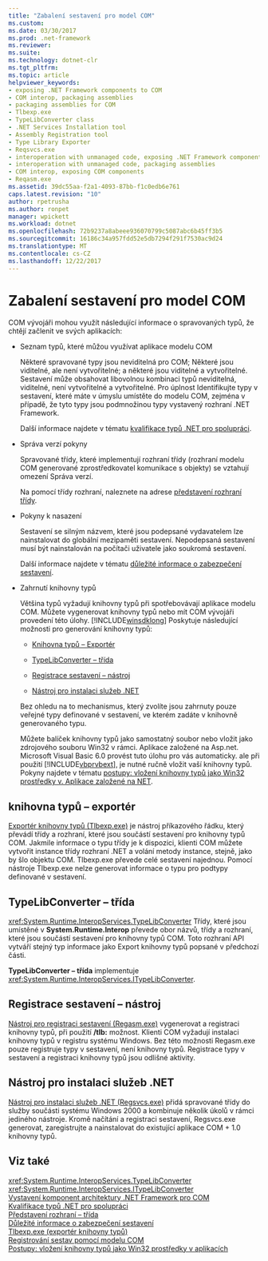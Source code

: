 ```yaml
---
title: "Zabalení sestavení pro model COM"
ms.custom: 
ms.date: 03/30/2017
ms.prod: .net-framework
ms.reviewer: 
ms.suite: 
ms.technology: dotnet-clr
ms.tgt_pltfrm: 
ms.topic: article
helpviewer_keywords:
- exposing .NET Framework components to COM
- COM interop, packaging assemblies
- packaging assemblies for COM
- Tlbexp.exe
- TypeLibConverter class
- .NET Services Installation tool
- Assembly Registration tool
- Type Library Exporter
- Reqsvcs.exe
- interoperation with unmanaged code, exposing .NET Framework components
- interoperation with unmanaged code, packaging assemblies
- COM interop, exposing COM components
- Reqasm.exe
ms.assetid: 39dc55aa-f2a1-4093-87bb-f1c0edb6e761
caps.latest.revision: "10"
author: rpetrusha
ms.author: ronpet
manager: wpickett
ms.workload: dotnet
ms.openlocfilehash: 72b9237a8abeee936070799c5087abc6b45ff3b5
ms.sourcegitcommit: 16186c34a957fdd52e5db7294f291f7530ac9d24
ms.translationtype: MT
ms.contentlocale: cs-CZ
ms.lasthandoff: 12/22/2017
---
```

# <a name="packaging-an-assembly-for-com"></a>Zabalení sestavení pro model COM
COM vývojáři mohou využít následující informace o spravovaných typů, že chtějí začlenit ve svých aplikacích:  
  
-   Seznam typů, které můžou využívat aplikace modelu COM  
  
     Některé spravované typy jsou neviditelná pro COM; Některé jsou viditelné, ale není vytvořitelné; a některé jsou viditelné a vytvořitelné. Sestavení může obsahovat libovolnou kombinaci typů neviditelná, viditelné, není vytvořitelné a vytvořitelné. Pro úplnost Identifikujte typy v sestavení, které máte v úmyslu umístěte do modelu COM, zejména v případě, že tyto typy jsou podmnožinou typy vystavený rozhraní .NET Framework.  
  
     Další informace najdete v tématu [kvalifikace typů .NET pro spolupráci](../../../docs/framework/interop/qualifying-net-types-for-interoperation.md).  
  
-   Správa verzí pokyny  
  
     Spravované třídy, které implementují rozhraní třídy (rozhraní modelu COM generované zprostředkovatel komunikace s objekty) se vztahují omezení Správa verzí.  
  
     Na pomocí třídy rozhraní, naleznete na adrese [představení rozhraní třídy](http://msdn.microsoft.com/en-us/733c0dd2-12e5-46e6-8de1-39d5b25df024).  
  
-   Pokyny k nasazení  
  
     Sestavení se silným názvem, které jsou podepsané vydavatelem lze nainstalovat do globální mezipaměti sestavení. Nepodepsaná sestavení musí být nainstalován na počítači uživatele jako soukromá sestavení.  
  
     Další informace najdete v tématu [důležité informace o zabezpečení sestavení](../../../docs/framework/app-domains/assembly-security-considerations.md).  
  
-   Zahrnutí knihovny typů  
  
     Většina typů vyžadují knihovny typů při spotřebovávají aplikace modelu COM. Můžete vygenerovat knihovny typů nebo mít COM vývojáři provedení této úlohy. [!INCLUDE[winsdklong](../../../includes/winsdklong-md.md)] Poskytuje následující možnosti pro generování knihovny typů:  
  
    -   [Knihovna typů – Exportér](#cpconpackagingassemblyforcomanchor1)  
  
    -   [TypeLibConverter – třída](#cpconpackagingassemblyforcomanchor2)  
  
    -   [Registrace sestavení – nástroj](#cpconpackagingassemblyforcomanchor3)  
  
    -   [Nástroj pro instalaci služeb .NET](#cpconpackagingassemblyforcomanchor4)  
  
     Bez ohledu na to mechanismus, který zvolíte jsou zahrnuty pouze veřejné typy definované v sestavení, ve kterém zadáte v knihovně generovaného typu.  
  
     Můžete balíček knihovny typů jako samostatný soubor nebo vložit jako zdrojového souboru Win32 v rámci. Aplikace založené na Asp.net. Microsoft Visual Basic 6.0 provést tuto úlohu pro vás automaticky. ale při použití [!INCLUDE[vbprvbext](../../../includes/vbprvbext-md.md)], je nutné ručně vložit vaší knihovny typů. Pokyny najdete v tématu [postupy: vložení knihovny typů jako Win32 prostředky v. Aplikace založené na NET](http://msdn.microsoft.com/en-us/c97b4b8c-2ab7-4ac7-8fc8-0ba5c5d59c44).  
  
<a name="cpconpackagingassemblyforcomanchor1"></a>   
## <a name="type-library-exporter"></a>knihovna typů – exportér  
 [Exportér knihovny typů (Tlbexp.exe)](../../../docs/framework/tools/tlbexp-exe-type-library-exporter.md) je nástroj příkazového řádku, který převádí třídy a rozhraní, které jsou součástí sestavení pro knihovny typů COM. Jakmile informace o typu třídy je k dispozici, klienti COM můžete vytvořit instance třídy rozhraní .NET a volání metody instance, stejně, jako by šlo objektu COM. Tlbexp.exe převede celé sestavení najednou. Pomocí nástroje Tlbexp.exe nelze generovat informace o typu pro podtypy definované v sestavení.  
  
<a name="cpconpackagingassemblyforcomanchor2"></a>   
## <a name="typelibconverter-class"></a>TypeLibConverter – třída  
 <xref:System.Runtime.InteropServices.TypeLibConverter> Třídy, které jsou umístěné v **System.Runtime.Interop** převede obor názvů, třídy a rozhraní, které jsou součástí sestavení pro knihovny typů COM. Toto rozhraní API vytváří stejný typ informace jako Export knihovny typů popsané v předchozí části.  
  
 **TypeLibConverter – třída** implementuje <xref:System.Runtime.InteropServices.ITypeLibConverter>.  
  
<a name="cpconpackagingassemblyforcomanchor3"></a>   
## <a name="assembly-registration-tool"></a>Registrace sestavení – nástroj  
 [Nástroj pro registraci sestavení (Regasm.exe)](../../../docs/framework/tools/regasm-exe-assembly-registration-tool.md) vygenerovat a registraci knihovny typů, při použití **/tlb:** možnost. Klienti COM vyžadují instalaci knihovny typů v registru systému Windows. Bez této možnosti Regasm.exe pouze registruje typy v sestavení, není knihovny typů. Registrace typy v sestavení a registraci knihovny typů jsou odlišné aktivity.  
  
<a name="cpconpackagingassemblyforcomanchor4"></a>   
## <a name="net-services-installation-tool"></a>Nástroj pro instalaci služeb .NET  
 [Nástroj pro instalaci služeb .NET (Regsvcs.exe)](../../../docs/framework/tools/regsvcs-exe-net-services-installation-tool.md) přidá spravované třídy do služby součásti systému Windows 2000 a kombinuje několik úkolů v rámci jediného nástroje. Kromě načítání a registraci sestavení, Regsvcs.exe generovat, zaregistrujte a nainstalovat do existující aplikace COM + 1.0 knihovny typů.  
  
## <a name="see-also"></a>Viz také  
 <xref:System.Runtime.InteropServices.TypeLibConverter>  
 <xref:System.Runtime.InteropServices.ITypeLibConverter>  
 [Vystavení komponent architektury .NET Framework pro COM](../../../docs/framework/interop/exposing-dotnet-components-to-com.md)  
 [Kvalifikace typů .NET pro spolupráci](../../../docs/framework/interop/qualifying-net-types-for-interoperation.md)  
 [Představení rozhraní – třída](http://msdn.microsoft.com/en-us/733c0dd2-12e5-46e6-8de1-39d5b25df024)  
 [Důležité informace o zabezpečení sestavení](../../../docs/framework/app-domains/assembly-security-considerations.md)  
 [Tlbexp.exe (exportér knihovny typů)](../../../docs/framework/tools/tlbexp-exe-type-library-exporter.md)  
 [Registrování sestav pomocí modelu COM](../../../docs/framework/interop/registering-assemblies-with-com.md)  
 [Postupy: vložení knihovny typů jako Win32 prostředky v aplikacích](http://msdn.microsoft.com/en-us/c97b4b8c-2ab7-4ac7-8fc8-0ba5c5d59c44)
